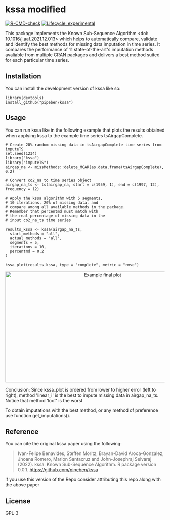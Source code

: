
# kssa modified

<!-- badges: start -->
[![R-CMD-check](https://github.com/SteffenMoritz/kssa/workflows/R-CMD-check/badge.svg)](https://github.com/SteffenMoritz/kssa/actions)
[![Lifecycle: experimental](https://img.shields.io/badge/lifecycle-experimental-orange.svg)](https://lifecycle.r-lib.org/articles/stages.html#experimental)
<!-- badges: end -->

This package implements the Known Sub-Sequence Algorithm <doi: 10.1016/j.aaf.2021.12.013> which helps to automatically compare, validate and identify the best methods for missing data imputation in time series. It compares the performance of 11 state-of-the-art's imputation methods avaliable from multiple CRAN packages and delivers a best method suited for each particular time series.

## Installation

You can install the development version of kssa like so:

```
library(devtools)
install_github("pipeben/kssa")
```


## Usage

You can run kssa like in the following example that plots the results obtained when applying kssa to the example time series tsAirgapComplete.

```
# Create 20% random missing data in tsAirgapComplete time series from imputeTS
set.seed(1234)
library("kssa")
library("imputeTS")
airgap_na <- missMethods::delete_MCAR(as.data.frame(tsAirgapComplete), 0.2)

# Convert co2_na to time series object
airgap_na_ts <- ts(airgap_na, start = c(1959, 1), end = c(1997, 12), frequency = 12)

# Apply the kssa algorithm with 5 segments,
# 10 iterations, 20% of missing data, and
# compare among all available methods in the package.
# Remember that percentmd must match with
# the real percentage of missing data in the
# input co2_na_ts time series

results_kssa <- kssa(airgap_na_ts,
  start_methods = "all",
  actual_methods = "all",
  segments = 5,
  iterations = 10,
  percentmd = 0.2
)

kssa_plot(results_kssa, type = "complete", metric = "rmse")
```

  <p align="center">
  <img src="man/figures/final_plot.png" width="600" height="350" alt="Example final plot" />
 </p>

Conclusion: Since kssa_plot is ordered from lower to
higher error (left to right), method 'linear_i' is the best to
impute missing data in airgap_na_ts. Notice that method 'locf' is the worst

To obtain imputations with the best method, or any method of preference
use function get_imputations().

## Reference
You can cite the original kssa paper using the following: 

  > Ivan-Felipe Benavides, Steffen Moritz, Brayan-David Aroca-Gonzalez, Jhoana
  Romero, Marlon Santacruz and John-Josephraj Selvaraj (2022). kssa: Known
  Sub-Sequence Algorithm. R package version 0.0.1.
  https://github.com/pipeben/kssa

if you use this version of the Repo consider attributing this repo along with the above paper
  
## License
GPL-3
 
